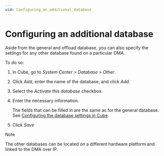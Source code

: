 ```yaml
---
uid: Configuring_an_additional_database
---
```


# Configuring an additional database

Aside from the general and offload database, you can also specify the settings for any other database found on a particular DMA.

To do so:

1. In Cube, go to *System Center \>* *Database* > *Other*.

1. Click *Add*, enter the name of the database, and click *Add*.

1. Select the *Activate this database* checkbox

1. Enter the necessary information.

   The fields that can be filled in are the same as for the general database. See [Configuring the database settings in Cube](xref:Configuring_the_database_settings_in_Cube).

1. Click *Save*

> [!NOTE]
> The other databases can be located on a different hardware platform and linked to the DMA over IP.
